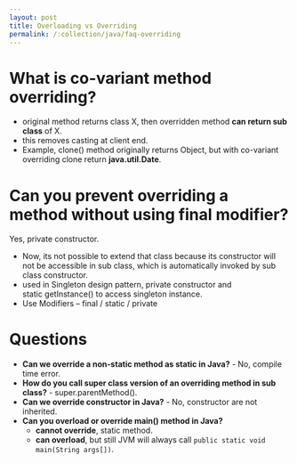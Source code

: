 ```yaml
---
layout: post
title: Overloading vs Overriding
permalink: /:collection/java/faq-overriding
---
```


# What is co-variant method overriding?
* original method returns class X, then overridden method **can return sub class** of X.
* this removes casting at client end.
* Example, clone() method originally returns Object, but with co-variant overriding clone return **java.util.Date**.

# Can you prevent overriding a method without using final modifier?
Yes, private constructor. 
* Now, its not possible to extend that class because its constructor will not be accessible in sub class, which is automatically invoked by sub class constructor.
* used in Singleton design pattern, private constructor and static getInstance() to access singleton instance. 
* Use Modifiers – final / static / private

# Questions
* **Can we override a non-static method as static in Java?** - No, compile time error.
* **How do you call super class version of an overriding method in sub class?** - super.parentMethod().
* **Can we override constructor in Java?** - No, constructor are not inherited.
* **Can you overload or override main() method in Java?**
	- **cannot override**, static method.
	- **can overload**, but still JVM will always call `public static void main(String args[])`.

